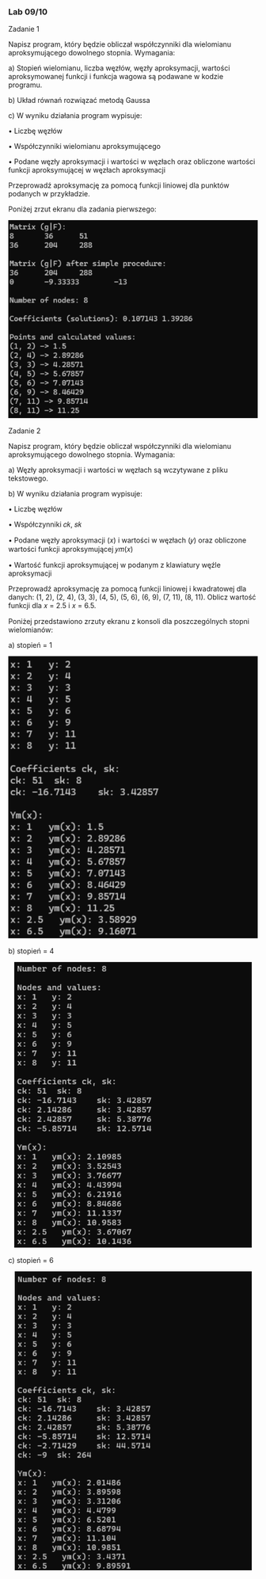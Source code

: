 <h3>Lab 09/10</h3>
Zadanie 1

Napisz program, który będzie obliczał współczynniki dla wielomianu aproksymującego
dowolnego stopnia. Wymagania:

a) Stopień wielomianu, liczba węzłów, węzły aproksymacji, wartości aproksymowanej
funkcji i funkcja wagowa są podawane w kodzie programu.

b) Układ równań rozwiązać metodą Gaussa

c) W wyniku działania program wypisuje:

• Liczbę węzłów

• Współczynniki wielomianu aproksymującego

• Podane węzły aproksymacji i wartości w węzłach oraz obliczone wartości
funkcji aproksymującej w węzłach aproksymacji

Przeprowadź aproksymację za pomocą funkcji liniowej dla punktów podanych w przykładzie.

Poniżej zrzut ekranu dla zadania pierwszego:

<p align ="center">
  <img src="../images/aprox1.png" alt="aprox1">
</p>

Zadanie 2

Napisz program, który będzie obliczał współczynniki dla wielomianu aproksymującego
dowolnego stopnia. Wymagania:

a) Węzły aproksymacji i wartości w węzłach są wczytywane z pliku tekstowego.

b) W wyniku działania program wypisuje:

• Liczbę węzłów

• Współczynniki 𝑐𝑘, 𝑠𝑘

• Podane węzły aproksymacji (𝑥) i wartości w węzłach (𝑦) oraz obliczone
wartości funkcji aproksymującej 𝑦𝑚(𝑥)

• Wartość funkcji aproksymującej w podanym z klawiatury węźle aproksymacji

Przeprowadź aproksymację za pomocą funkcji liniowej i kwadratowej dla danych: (1, 2),
(2, 4), (3, 3), (4, 5), (5, 6), (6, 9), (7, 11), (8, 11).
Oblicz wartość funkcji dla 𝑥 = 2.5 i 𝑥 = 6.5.

Poniżej przedstawiono zrzuty ekranu z konsoli dla poszczególnych stopni wielomianów:

a) stopień = 1

<p align ="center">
  <img src="../images/aprox2.png" alt="aprox2">
</p>

b) stopień = 4

<p align ="center">
  <img src="../images/aprox3.png" alt="aprox3">
</p>

c) stopień = 6

<p align ="center">
  <img src="../images/aprox4.png" alt="aprox4">
</p>
